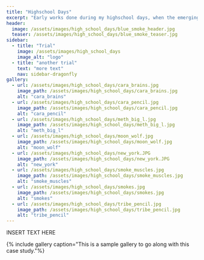 ```yaml
---
title: "Highschool Days"
excerpt: "Early works done during my highschool days, when the emerging interest of drawing people first started"
header:
  image: /assets/images/high_school_days/blue_smoke_header.jpg
  teaser: /assets/images/high_school_days/blue_smoke_teaser.jpg
sidebar:
  - title: "Trial"
    image: /assets/images/high_school_days
    image_alt: "logo"
  - title: "another trial"
    text: "more text"
    nav: sidebar-dragonfly
gallery:
  - url: /assets/images/high_school_days/cara_brains.jpg
    image_path: /assets/images/high_school_days/cara_brains.jpg
    alt: "cara_brains"
  - url: /assets/images/high_school_days/cara_pencil.jpg
    image_path: /assets/images/high_school_days/cara_pencil.jpg
    alt: "cara_pencil"
  - url: /assets/images/high_school_days/meth_big_l.jpg
    image_path: /assets/images/high_school_days/meth_big_l.jpg
    alt: "meth_big_l"
  - url: /assets/images/high_school_days/moon_wolf.jpg
    image_path: /assets/images/high_school_days/moon_wolf.jpg
    alt: "moon_wolf"
  - url: /assets/images/high_school_days/new_york.JPG
    image_path: /assets/images/high_school_days/new_york.JPG
    alt: "new_york"
  - url: /assets/images/high_school_days/smoke_muscles.jpg
    image_path: /assets/images/high_school_days/smoke_muscles.jpg
    alt: "smoke_muscles"
  - url: /assets/images/high_school_days/smokes.jpg
    image_path: /assets/images/high_school_days/smokes.jpg
    alt: "smokes"
  - url: /assets/images/high_school_days/tribe_pencil.jpg
    image_path: /assets/images/high_school_days/tribe_pencil.jpg
    alt: "tribe_pencil"
---
```


INSERT TEXT HERE

{% include gallery caption="This is a sample gallery to go along with this case study."%}
